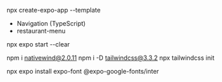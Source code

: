 npx create-expo-app --template
- Navigation (TypeScript)
- restaurant-menu

npx expo start --clear

npm i nativewind@2.0.11
npm i -D tailwindcss@3.3.2
npx tailwindcss init

npx expo install expo-font @expo-google-fonts/inter
